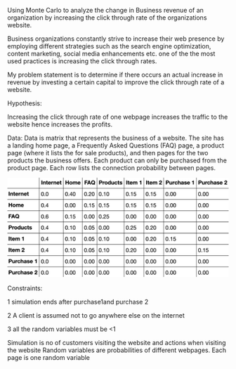 Using Monte Carlo to analyze the change in Business revenue of an organization by increasing the click through rate of the organizations website.

Business organizations constantly strive to increase their web presence by employing different strategies such as the search engine  optimization, content marketing, social media enhancements etc. one of the the most used practices is increasing the click through rates.

My problem statement is to determine if there occurs an actual increase in revenue by investing a certain capital to improve the click through rate of a website.

Hypothesis:

Increasing the click through rate of one webpage increases the traffic to the website hence increases the profits.


Data:
Data is matrix that represents the business of a website. 
The site has a landing home page, a Frequently Asked Questions (FAQ) page, a product page (where it lists the for sale products), and then pages for the two products the business offers. Each product can only be purchased from the product page.
Each row lists the connection probability between pages.


![Alt text](/data.png)
 

Constraints:

1	simulation ends after purchase1and purchase 2

2	A client is assumed not to go anywhere else on the internet

3	all the random variables must be <1

Simulation is no of customers visiting the website and actions when visiting the website
Random variables are probabilities of different webpages. Each page is one random variable




